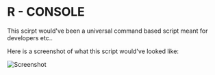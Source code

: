 
# R - CONSOLE

This scirpt would've been a universal command based script meant for developers etc..

Here is a screenshot of what this script would've looked like:

![Screenshot](https://media.discordapp.net/attachments/773015746371780621/1063636763219865620/image.png?ex=65863d6d&is=6573c86d&hm=333e1092501928f32ec71f1b3dbaf4e383fd7a653c3ede46472390711f0b462a&=&format=webp&quality=lossless&width=700&height=489)

